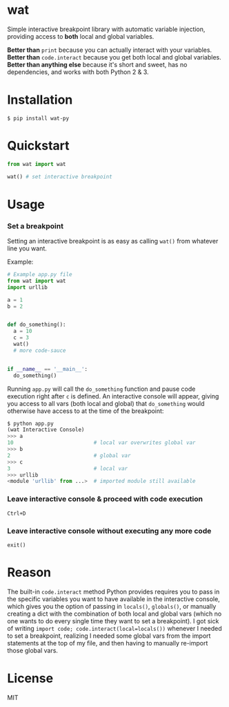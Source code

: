 # wat

Simple interactive breakpoint library with automatic variable injection, providing access to **both** local and global variables.

**Better than** `print` because you can actually interact with your variables.<br>
**Better than** `code.interact` because you get both local and global variables.<br>
**Better than anything else** because it's short and sweet, has no dependencies, and works with both Python 2 & 3.<br>

# Installation

```
$ pip install wat-py
```

# Quickstart

```python
from wat import wat

wat() # set interactive breakpoint
```

# Usage

### Set a breakpoint

Setting an interactive breakpoint is as easy as calling `wat()` from whatever line you want.

Example:
```python
# Example app.py file
from wat import wat
import urllib

a = 1
b = 2


def do_something():
  a = 10
  c = 3
  wat()
  # more code-sauce


if __name__ == '__main__':
  do_something()
```

Running `app.py` will call the `do_something` function and pause code execution right after `c` is defined.
An interactive console will appear, giving you access to all vars (both local and global) that `do_something` would 
otherwise have access to at the time of the breakpoint:

```python
$ python app.py
(wat Interactive Console)
>>> a
10                          # local var overwrites global var
>>> b
2                           # global var
>>> c
3                           # local var
>>> urllib
<module 'urllib' from ...>  # imported module still available
```

### Leave interactive console & proceed with code execution

`Ctrl+D`

### Leave interactive console without executing any more code

`exit()`

# Reason

The built-in `code.interact` method Python provides requires you to pass in the specific variables you want to have 
available in the interactive console, which gives you the option of passing in `locals()`, `globals()`, or manually 
creating a dict with the combination of both local and global vars (which no one wants to do every single time they want to set a breakpoint). I got sick of writing `import code; code.interact(local=locals())` whenever I needed to set a 
breakpoint, realizing I needed some global vars from the import statements at the top of my file, and then having to 
manually re-import those global vars.

# License

MIT
